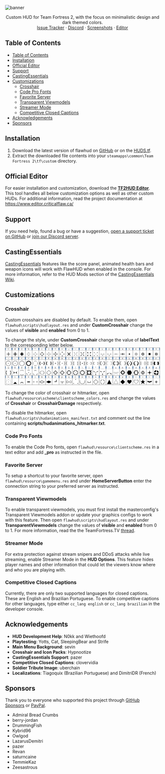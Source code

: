 <!-- TITLE -->
![banner](https://user-images.githubusercontent.com/6818236/123499065-fba2e480-d601-11eb-96e4-e0879c7b2fbd.png)
<p align="center">
  <p align="center">
    Custom HUD for Team Fortress 2, with the focus on minimalistic design and dark themed colors.
    <br />
    <a href="https://github.com/CriticalFlaw/flawhud/issues">Issue Tracker</a>
    ·
    <a href="https://discord.gg/hTdtK9vBhE">Discord</a>
    ·
    <a href="https://imgur.com/a/0whDjXr">Screenshots</a>
    ·
    <a href="https://github.com/CriticalFlaw/TF2HUD.Editor/releases/latest">Editor</a>
  </p>
</p>

<!-- TABLE OF CONTENTS -->
## Table of Contents
- [Table of Contents](#table-of-contents)
- [Installation](#installation)
- [Official Editor](#official-editor)
- [Support](#support)
- [CastingEssentials](#castingessentials)
- [Customizations](#customizations)
  - [Crosshair](#crosshair)
  - [Code Pro Fonts](#code-pro-fonts)
  - [Favorite Server](#favorite-server)
  - [Transparent Viewmodels](#transparent-viewmodels)
  - [Streamer Mode](#streamer-mode)
  - [Competitive Closed Captions](#competitive-closed-captions)
- [Acknowledgements](#acknowledgements)
- [Sponsors](#sponsors)

<!-- INSTALLATION -->
## Installation
1. Download the latest version of flawhud on [GitHub][download-link] or on the [HUDS.tf](https://huds.tf/site/s-FlawHUD).
2. Extract the downloaded file contents into your `steamapps\common\Team Fortress 2\tf\custom` directory.

<!-- HUD EDITOR -->
## Official Editor
For easier installation and customization, download the [**TF2HUD Editor**][editor-link]. This tool handles all below customization options as well as other custom HUDs. For additional information, read the project documentation at https://www.editor.criticalflaw.ca/

<!-- SUPPORT -->
## Support
If you need help, found a bug or have a suggestion, [open a support ticket on GitHub][issues-link] or [join our Discord server][discord-link].

<!-- CASTINGESSENTIALS -->
## CastingEssentials
[CastingEssentials][ce-release] features like the score panel, animated health bars and weapon icons will work with FlawHUD when enabled in the console. For more information, refer to the HUD Mods section of the [CastingEssentials Wiki][ce-wiki].

<!-- CUSTOMIZATIONS -->
## Customizations

### Crosshair
Custom crosshairs are disabled by default. To enable them, open `flawhud\scripts\hudlayout.res` and under **CustomCrosshair** change the values of **visible** and **enabled** from 0 to 1.

To change the style, under **CustomCrosshair** change the value of **labelText** to the corresponding letter below.
![banner](https://raw.githubusercontent.com/Hypnootize/TF2-Hud-Crosshairs/master/crosshairs/TF2Crosshairs.png)

To change the color of crosshair or hitmarker, open `flawhud\resource\scheme\clientscheme_colors.res` and change the values of **Crosshair** or **CrosshairDamage** respectively.

To disable the hitmarker, open `flawhud\scripts\hudanimations_manifest.txt` and comment out the line containing **scripts/hudanimations_hitmarker.txt**.

### Code Pro Fonts
To enable the Code Pro fonts, open `flawhud\resource\clientscheme.res` in a text editor and add **_pro** as instructed in the file.

### Favorite Server
To setup a shortcut to your favorite server, open `flawhud\resource\gamemenu.res` and under **HomeServerButton** enter the connection string to your preferred server as instructed.

### Transparent Viewmodels
To enable transparent viewmodels, you must first install the mastercomfig's Transparent Viewmodels addon or update your graphics configs to work with this feature. Then open `flawhud\scripts\hudlayout.res` and under **TransparentViewmodels** change the values of **visible** and **enabled** from 0 to 1. For more information, read the the TeamFortress.TV [thread][tftv-link].

### Streamer Mode
For extra protection against stream snipers and DDoS attacks while live streaming, enable Streamer Mode in the **HUD Options**. This feature hides player names and other information that could let the viewers know where and who you are playing with.

### Competitive Closed Captions
Currently, there are only two supported languages for closed captions. These are English and Brazilian Portuguese. To enable competitive captions for other languages, type either `cc_lang english` or `cc_lang brazilian` in the developer console.

<!-- ACKNOWLEDGEMENTS -->
## Acknowledgements
* **HUD Development Help**: N0kk and Wiethoofd
* **Playtesting**: Yotts, Cat, SleepingBear and Strife
* **Main Menu Background**: sevin
* **Crosshair and Icon Packs**: Hypnootize
* **CastingEssentials Support**: pazer
* **Competitive Closed Captions**: clovervidia
* **Soldier Tribute Image**: uberchain
* **Localizations**: Tiagoquix (Brazilian Portuguese) and DimitriDR (French)

<!-- SPONSORS -->
## Sponsors
Thank you to everyone who supported this project through [GitHub Sponsors][sponsors-link] or [PayPal][paypal-link].
* Admiral Bread Crumbs
* berry-jordan
* DrummingFish
* Kybrid96
* Owlgod
* LazarusDemitri
* pazer
* Revan
* saturncaine
* TemmieKaz
* Zeesastrous

<!-- LINKS -->
[download-link]: https://github.com/CriticalFlaw/flawhud/archive/refs/heads/master.zip
[crosshairs-link]: https://raw.githubusercontent.com/Hypnootize/TF2-Hud-Crosshairs/master/crosshairs/TF2Crosshairs.png
[paypal-link]: https://www.paypal.com/donate?business=8BHEWCPRMDDEJ&item_name=FlawHUD+Donation
[tftv-link]: https://www.teamfortress.tv/21928/transparent-viewmodels-in-any-hud
[ce-release]: https://github.com/PazerOP/CastingEssentials/releases/latest
[ce-wiki]: https://github.com/PazerOP/CastingEssentials/wiki/HUD-Mods
[sponsors-link]: https://github.com/sponsors/CriticalFlaw
[editor-link]: https://github.com/CriticalFlaw/TF2HUD.Editor/releases/latest
[issues-link]: https://github.com/CriticalFlaw/flawhud/issues
[discord-link]: https://discord.gg/hTdtK9vBhE
